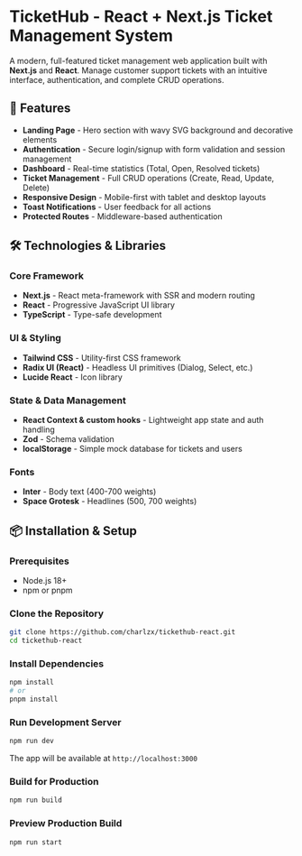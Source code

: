 # TicketHub - React + Next.js Ticket Management System

A modern, full-featured ticket management web application built with **Next.js** and **React**. Manage customer support tickets with an intuitive interface, authentication, and complete CRUD operations.

## 🚀 Features

- **Landing Page** - Hero section with wavy SVG background and decorative elements
- **Authentication** - Secure login/signup with form validation and session management
- **Dashboard** - Real-time statistics (Total, Open, Resolved tickets)
- **Ticket Management** - Full CRUD operations (Create, Read, Update, Delete)
- **Responsive Design** - Mobile-first with tablet and desktop layouts
- **Toast Notifications** - User feedback for all actions
- **Protected Routes** - Middleware-based authentication

## 🛠️ Technologies & Libraries

### Core Framework
- **Next.js** - React meta-framework with SSR and modern routing
- **React** - Progressive JavaScript UI library
- **TypeScript** - Type-safe development

### UI & Styling
- **Tailwind CSS** - Utility-first CSS framework
- **Radix UI (React)** - Headless UI primitives (Dialog, Select, etc.)
- **Lucide React** - Icon library

### State & Data Management
- **React Context & custom hooks** - Lightweight app state and auth handling
- **Zod** - Schema validation
- **localStorage** - Simple mock database for tickets and users

### Fonts
- **Inter** - Body text (400-700 weights)
- **Space Grotesk** - Headlines (500, 700 weights)

## 📦 Installation & Setup

### Prerequisites
- Node.js 18+ 
- npm or pnpm

### Clone the Repository
```bash
git clone https://github.com/charlzx/tickethub-react.git
cd tickethub-react
```

### Install Dependencies
```bash
npm install
# or
pnpm install
```

### Run Development Server
```bash
npm run dev
```

The app will be available at `http://localhost:3000` 

### Build for Production
```bash
npm run build
```

### Preview Production Build
```bash
npm run start
```